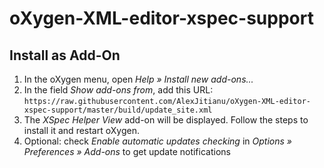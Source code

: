 oXygen-XML-editor-xspec-support
===============================

Install as Add-On
-----------------

1. In the oXygen menu, open _Help » Install new add-ons..._
2. In the field _Show add-ons from_, add this URL: `https://raw.githubusercontent.com/AlexJitianu/oXygen-XML-editor-xspec-support/master/build/update_site.xml`
3. The _XSpec Helper View_ add-on will be displayed. Follow the steps to install it and restart oXygen.
4. Optional: check _Enable automatic updates checking_ in _Options » Preferences » Add-ons_ to get update notifications
